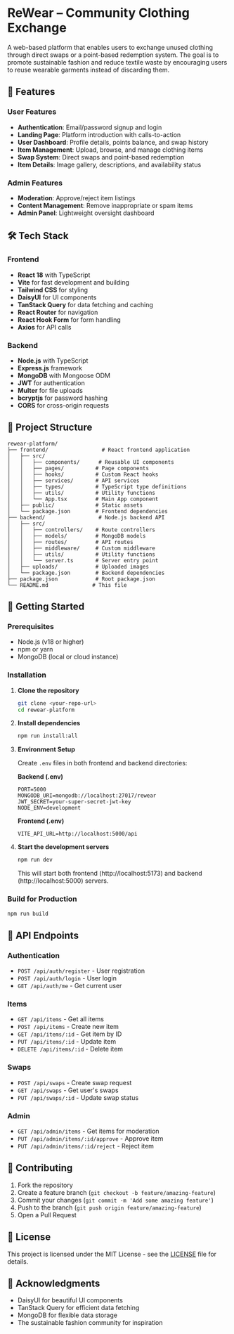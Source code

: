 # ReWear – Community Clothing Exchange

A web-based platform that enables users to exchange unused clothing through direct swaps or a point-based redemption system. The goal is to promote sustainable fashion and reduce textile waste by encouraging users to reuse wearable garments instead of discarding them.

## 🌟 Features

### User Features
- **Authentication**: Email/password signup and login
- **Landing Page**: Platform introduction with calls-to-action
- **User Dashboard**: Profile details, points balance, and swap history
- **Item Management**: Upload, browse, and manage clothing items
- **Swap System**: Direct swaps and point-based redemption
- **Item Details**: Image gallery, descriptions, and availability status

### Admin Features
- **Moderation**: Approve/reject item listings
- **Content Management**: Remove inappropriate or spam items
- **Admin Panel**: Lightweight oversight dashboard

## 🛠️ Tech Stack

### Frontend
- **React 18** with TypeScript
- **Vite** for fast development and building
- **Tailwind CSS** for styling
- **DaisyUI** for UI components
- **TanStack Query** for data fetching and caching
- **React Router** for navigation
- **React Hook Form** for form handling
- **Axios** for API calls

### Backend
- **Node.js** with TypeScript
- **Express.js** framework
- **MongoDB** with Mongoose ODM
- **JWT** for authentication
- **Multer** for file uploads
- **bcryptjs** for password hashing
- **CORS** for cross-origin requests

## 📁 Project Structure

```
rewear-platform/
├── frontend/                 # React frontend application
│   ├── src/
│   │   ├── components/      # Reusable UI components
│   │   ├── pages/          # Page components
│   │   ├── hooks/          # Custom React hooks
│   │   ├── services/       # API services
│   │   ├── types/          # TypeScript type definitions
│   │   ├── utils/          # Utility functions
│   │   └── App.tsx         # Main App component
│   ├── public/             # Static assets
│   └── package.json        # Frontend dependencies
├── backend/                 # Node.js backend API
│   ├── src/
│   │   ├── controllers/    # Route controllers
│   │   ├── models/         # MongoDB models
│   │   ├── routes/         # API routes
│   │   ├── middleware/     # Custom middleware
│   │   ├── utils/          # Utility functions
│   │   └── server.ts       # Server entry point
│   ├── uploads/            # Uploaded images
│   └── package.json        # Backend dependencies
├── package.json            # Root package.json
└── README.md              # This file
```

## 🚀 Getting Started

### Prerequisites
- Node.js (v18 or higher)
- npm or yarn
- MongoDB (local or cloud instance)

### Installation

1. **Clone the repository**
   ```bash
   git clone <your-repo-url>
   cd rewear-platform
   ```

2. **Install dependencies**
   ```bash
   npm run install:all
   ```

3. **Environment Setup**

   Create `.env` files in both frontend and backend directories:

   **Backend (.env)**
   ```env
   PORT=5000
   MONGODB_URI=mongodb://localhost:27017/rewear
   JWT_SECRET=your-super-secret-jwt-key
   NODE_ENV=development
   ```

   **Frontend (.env)**
   ```env
   VITE_API_URL=http://localhost:5000/api
   ```

4. **Start the development servers**
   ```bash
   npm run dev
   ```

   This will start both frontend (http://localhost:5173) and backend (http://localhost:5000) servers.

### Build for Production

```bash
npm run build
```

## 📝 API Endpoints

### Authentication
- `POST /api/auth/register` - User registration
- `POST /api/auth/login` - User login
- `GET /api/auth/me` - Get current user

### Items
- `GET /api/items` - Get all items
- `POST /api/items` - Create new item
- `GET /api/items/:id` - Get item by ID
- `PUT /api/items/:id` - Update item
- `DELETE /api/items/:id` - Delete item

### Swaps
- `POST /api/swaps` - Create swap request
- `GET /api/swaps` - Get user's swaps
- `PUT /api/swaps/:id` - Update swap status

### Admin
- `GET /api/admin/items` - Get items for moderation
- `PUT /api/admin/items/:id/approve` - Approve item
- `PUT /api/admin/items/:id/reject` - Reject item

## 🤝 Contributing

1. Fork the repository
2. Create a feature branch (`git checkout -b feature/amazing-feature`)
3. Commit your changes (`git commit -m 'Add some amazing feature'`)
4. Push to the branch (`git push origin feature/amazing-feature`)
5. Open a Pull Request

## 📄 License

This project is licensed under the MIT License - see the [LICENSE](LICENSE) file for details.

## 🙏 Acknowledgments

- DaisyUI for beautiful UI components
- TanStack Query for efficient data fetching
- MongoDB for flexible data storage
- The sustainable fashion community for inspiration 